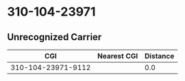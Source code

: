 # 310-104-23971
## Unrecognized Carrier


| CGI | Nearest CGI | Distance |
|-----|-------------|----------|
| 310-104-23971-9112 |  | 0.0 |
